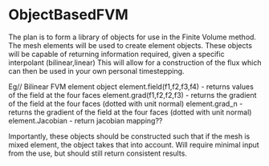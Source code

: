 # ObjectBasedFVM

The plan is to form a library of objects for use in the Finite Volume method. 
The mesh elements will be used to create element objects. 
These objects will be capable of returning information required, given a specific interpolant (bilinear,linear)
This will allow for a construction of the flux which can then be used in your own personal timestepping.

Eg// Bilinear FVM
element object 
  element.field(f1,f2,f3,f4) - returns values of the field at the four faces
  element.grad(f1,f2,f2,f3) - returns the gradient of the field at the four faces (dotted with unit normal)
  element.grad_n - returns the gradient of the field at the four faces (dotted with unit normal)
  element.Jacobian - return jacobian mapping?? 
  
Importantly, these objects should be constructed such that if the mesh is mixed element, the object takes that into account.
Will require minimal input from the use, but should still return consistent results. 
